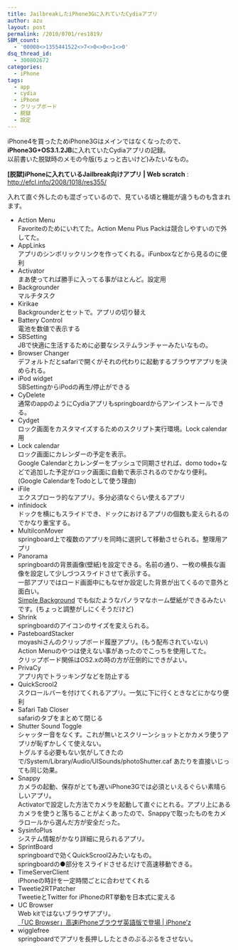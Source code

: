 ```yaml
---
title: JailbreakしたiPhone3Gに入れていたCydiaアプリ
author: azu
layout: post
permalink: /2010/0701/res1819/
SBM_count:
  - '00008<>1355441522<>7<>0<>0<>1<>0'
dsq_thread_id:
  - 300802672
categories:
  - iPhone
tags:
  - app
  - cydia
  - iPhone
  - クリップボード
  - 脱獄
  - 設定
---
```

iPhone4を買ったためiPhone3Gはメインではなくなったので、**iPhone3G+OS3.1.2JB**に入れていたCydiaアプリの記録。  
以前書いた脱獄時のメモの今版(ちょっと古いけど)みたいなもの。

**[脱獄]iPhoneに入れているJailbreak向けアプリ | Web scratch**
:   <http://efcl.info/2008/1018/res355/>

入れて直ぐ外したのも混ざっているので、見ている頃と機能が違うものも含まれます。

*   Action Menu  
    Favoriteのためにいれてた。Action Menu Plus Packは競合しやすいので外してた。
*   AppLinks  
    アプリのシンボリックリンクを作ってくれる。iFunboxなどから見るのに便利
*   Activator  
    まあ使ってれば勝手に入ってる事がほとんど。設定用
*   Backgrounder  
    マルチタスク
*   Kirikae  
    Backgrounderとセットで。アプリの切り替え
*   Battery Control  
    電池を数値で表示する
*   SBSetting  
    JBで快適に生活するために必要なシステムランチャーみたいなもの。
*   Browser Changer  
    デフォルトだとsafariで開くがそれの代わりに起動するブラウザアプリを決められる。
*   iPod widget  
    SBSettingからiPodの再生/停止ができる
*   CyDelete  
    通常のappのようにCydiaアプリもspringboardからアンインストールできる。
*   Cydget  
    ロック画面をカスタマイズするためのスクリプト実行環境。Lock calendar用
*   Lock calendar  
    ロック画面にカレンダーの予定を表示。  
    Google Calendarとカレンダーをプッシュで同期させれば、domo todo+などで追加した予定がロック画面に自動で表示されるのでかなり便利。(Google CalendarをTodoとして使う理由)
*   iFile  
    エクスプローラ的なアプリ。多分必須なぐらい使えるアプリ
*   infinidock  
    ドックを横にもスライドでき、ドックにおけるアプリの個数も変えられるのでかなり重宝する。
*   MultilconMover  
    springboard上で複数のアプリを同時に選択して移動させられる。整理用アプリ
*   Panorama  
    springboardの背景画像(壁紙)を設定できる。名前の通り、一枚の横長な画像を設定して少しづつスライドさせて表示する。  
    一部アプリではロード画面中にもなぜか設定した背景が出てくるので意外と面白い。  
    [Simple Background][1] でも似たようなパノラマなホーム壁紙ができるみたいです。(ちょっと調整がしにくそうだけど)
*   Shrink  
    springboardのアイコンのサイズを変えられる。
*   PasteboardStacker  
    moyashiさんのクリップボード履歴アプリ。(もう配布されていない)  
    Action Menuのやつは使えない事があったのでこっちを使用してた。  
    クリップボード関係はOS2.xの時の方が圧倒的にできがよい。
*   PrivaCy  
    アプリ内でトラッキングなどを防止する
*   QuickScrool2  
    スクロールバーを付けてくれるアプリ。一気に下に行くときなどにかなり便利
*   Safari Tab Closer  
    safariのタブをまとめて閉じる
*   Shutter Sound Toggle  
    シャッター音をなくす。これが無いとスクリーンショットとかカメラ使うアプリが恥ずかしくて使えない。  
    トグルする必要もない気がしてきたので/System/Library/Audio/UISounds/photoShutter.caf あたりを直接いじっても同じ効果。
*   Snappy  
    カメラの起動、保存がとても遅いiPhone3Gでは必須といえるぐらい素晴らしいアプリ。  
    Activatorで設定した方法でカメラを起動して直ぐにとれる。アプリ上にあるカメラを使うと落ちることがよくあったので、Snappyで取ったものをカメラロールから選んだ方が安全だった。
*   SysinfoPlus  
    システム情報がかなり詳細に見られるアプリ。
*   SprintBoard  
    springboardで効くQuickScrool2みたいなもの。  
    springboardの●部分をスライドさせるだけで高速移動できる。
*   TimeServerClient  
    iPhoneの時計を一定時間ごとに合わせてくれる
*   Tweetie2RTPatcher  
    TweetieとTwitter for iPhoneのRT挙動を日本式に変える
*   UC Browser  
    Web kitではないブラウザアプリ。  
    [「UC Browser」高速iPhoneブラウザ英語版で登場 | iPhone&#8217;z][2]
*   wigglefree  
    springboardでアプリを長押ししたときのぷるぷるをさせない。

&nbsp;

 [1]: http://www.youtube.com/watch?v=Lagz73o_1dY
 [2]: http://iphonesbrog.blogspot.com/2010/03/uc-browseriphonecydia.html